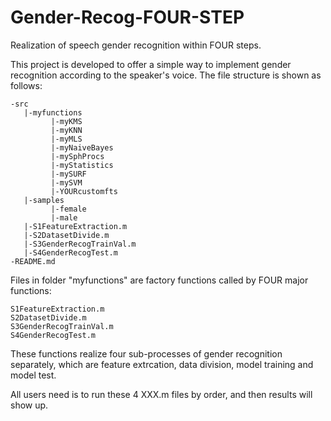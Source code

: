 # Gender-Recog-FOUR-STEP
Realization of  speech gender recognition within FOUR steps.

This project is developed to offer a simple way to implement gender recognition according to the speaker's voice. The file structure is shown as follows:

```
-src
   |-myfunctions
         |-myKMS
         |-myKNN
         |-myMLS
         |-myNaiveBayes
         |-mySphProcs
         |-myStatistics
         |-mySURF
         |-mySVM
         |-YOURcustomfts
   |-samples
         |-female
         |-male
   |-S1FeatureExtraction.m
   |-S2DatasetDivide.m
   |-S3GenderRecogTrainVal.m
   |-S4GenderRecogTest.m
-README.md
```

Files in folder "myfunctions" are factory functions called by FOUR major functions:
```
S1FeatureExtraction.m
S2DatasetDivide.m
S3GenderRecogTrainVal.m
S4GenderRecogTest.m
```
These functions realize four sub-processes of gender recognition separately, which are feature extrcation, data division, model training and model test.


All users need is to run these 4 XXX.m files by order, and then results will show up.
